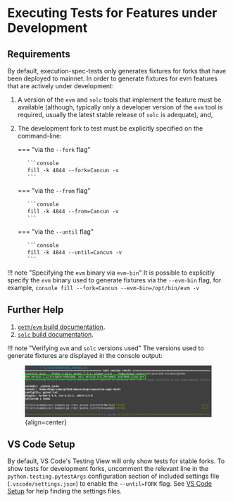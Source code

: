 # Executing Tests for Features under Development

## Requirements

By default, execution-spec-tests only generates fixtures for forks that have been deployed to mainnet. In order to generate fixtures for evm features that are actively under development:

1. A version of the `evm` and `solc` tools that implement the feature must be available (although, typically only a developer version of the `evm` tool is required, usually the latest stable release of `solc` is adequate), and,
2. The development fork to test must be explicitly specified on the command-line:

    === "via the `--fork` flag"

          ```console
          fill -k 4844 --fork=Cancun -v
          ```

    === "via the `--from` flag"

          ```console
          fill -k 4844 --from=Cancun -v
          ```

    === "via the `--until` flag"

          ```console
          fill -k 4844 --until=Cancun -v
          ```


!!! note "Specifying the `evm` binary via `evm-bin`"
     It is possible to explicitly specify the `evm` binary used to generate fixtures via the `--evm-bin` flag, for example,
     ```console
     fill --fork=Cancun --evm-bin=/opt/bin/evm -v
     ```

## Further Help

1. [`geth`/`evm` build documentation](https://geth.ethereum.org/docs/getting-started/installing-geth#build-from-source).
2. [`solc` build documentation](https://docs.soliditylang.org/en/v0.8.20/installing-solidity.html#building-from-source).


!!! note "Verifying `evm` and `solc` versions used"
     The versions used to generate fixtures are displayed in the console output:
     <figure markdown>
          ![Screenshot of pytest test collection console output](./img/pytest_run_example.png){align=center}
     </figure>

## VS Code Setup

By default, VS Code's Testing View will only show tests for stable forks. To show tests for development forks, uncomment the relevant line in the `python.testing.pytestArgs` configuration section of included settings file (`.vscode/settings.json`) to enable the `--until=FORK` flag. See [VS Code Setup](./setup_vs_code.md) for help finding the settings files.
